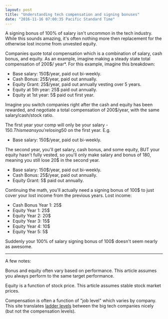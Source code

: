 ```yaml
---
layout: post
title: "Understanding tech compensation and signing bonuses"
date: "2016-11-16 07:00:35 Pacific Standard Time"
---
```


A signing bonus of 100% of salary isn't uncommon in the tech industry. While this sounds amazing, it's often nothing more then replacement for the otherwise lost income from unvested equity.

Companies quote total compensation which is a combination of salary, cash bonus, and equity. As an example, imagine making a steady state total compensation of 200$/ year*. For this example, imagine this breakdown:

* Base salary: 150$/year, paid out bi-weekly. 
* Cash Bonus: 25$/year,  paid out annually.
* Equity Grant: 25$/year, paid out annually vesting over 5 years. 
* Equity at 5th year: 25$ paid out annually.
* Equity at 1st year: 5$ paid out first year. 

Imagine you switch companies right after the cash and equity has been rewarded, and negotiate a total compensation of 200$/year, with the same salary/cash/stock ratio. 

The first year your comp will only be your salary - 150$. This means you're losing 50$ on the first year. E.g.

* Base salary: 150$/year, paid out bi-weekly. 

The second year, you'll get salary, cash bonus, and some equity, BUT your equity hasn't fully vested, so you'll only make salary and bonus of 180, meaning you still lose 20$ in the second year.

* Base salary: 150$/year, paid out bi-weekly. 
* Cash Bonus: 25$/year, paid out annually.
* Equity Grant: 5$ paid out annually.

Continuing the math, you'll actually need a signing bonus of 100$ to just cover your lost income from the previous years. Lost income: 

* Cash Bonus Year 1: 25$
* Equity Year 1: 25$
* Equity Year 2: 20$
* Equity Year 3: 15$
* Equity Year 4: 10$
* Equity Year 5: 5$

Suddenly your 100% of salary signing bonus of 100$ doesn't seem nearly as awesome.

----------------------------------------------------
A few notes:

Bonus and equity often vary based on performance. This article assumes you always perform to the same target performance.

Equity is a function of stock price. This article assumes stable stock market prices.

Compensation is often a function of "job level" which varies by company.  This site translates [ladder levels](https://www.levels.fyi/) between the big tech companies nicely (but not the compensation levels).
